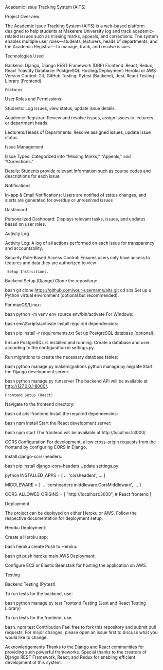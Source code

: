

Academic Issue Tracking System (AITS)

   Project Overview


The Academic Issue Tracking System (AITS) is a web-based platform designed to help students at Makerere University log and track academic-related issues such as missing marks, appeals, and corrections. The system enables multiple user roles—students, lecturers, heads of departments, and the Academic Registrar—to manage, track, and resolve issues.

Technologies Used

Backend: Django, Django REST Framework (DRF) Frontend: React, Redux, React Toastify Database: PostgreSQL Hosting/Deployment: Heroku or AWS Version Control: Git, GitHub Testing: Pytest (Backend), Jest, React Testing Library (Frontend)

    Features

User Roles and Permissions

Students: Log issues, view status, update issue details.

Academic Registrar: Review and resolve issues, assign issues to lecturers or department heads.

Lecturers/Heads of Departments: Resolve assigned issues, update issue status.

   Issue Management

Issue Types: Categorized into "Missing Marks," "Appeals," and "Corrections."

Details: Students provide relevant information such as course codes and descriptions for each issue.

   
   Notifications

In-app & Email Notifications: Users are notified of status changes, and alerts are generated for overdue or unresolved issues

  Dashboard
 
 Personalized Dashboard: Displays relevant tasks, issues, and updates based on user roles.

   Activity Log
   
Activity Log: A log of all actions performed on each issue for transparency and accountability.

Security
Role-Based Access Control: Ensures users only have access to features and data they are authorized to view

     Setup Instructions.
 
 
 Backend Setup (Django)
Clone the repository:

bash
git clone https://github.com/your-username/aits.git
cd aits
Set up a Python virtual environment (optional but recommended):

For macOS/Linux:

bash
python -m venv env
source env/bin/activate
For Windows:

bash
env\Scripts\activate
Install required dependencies:

bash
pip install -r requirements.txt
Set up PostgreSQL database (optional):

Ensure PostgreSQL is installed and running. Create a database and user according to the configuration in settings.py.

Run migrations to create the necessary database tables:

bash
python manage.py makemigrations
python manage.py migrate
Start the Django development server:

bash
python manage.py runserver
The backend API will be available at http://127.0.0.1:8000/.

    Frontend Setup (React)

Navigate to the frontend directory:

bash
cd aits-frontend
Install the required dependencies:

bash
npm install
Start the React development server:

bash
npm start
The frontend will be available at http://localhost:3000/.

CORS Configuration
For development, allow cross-origin requests from the frontend by configuring CORS in Django.

Install django-cors-headers:

bash
pip install django-cors-headers
Update settings.py:

python
INSTALLED_APPS = [
    ...
    'corsheaders',
    ...
]

MIDDLEWARE = [
    ...
    'corsheaders.middleware.CorsMiddleware',
    ...
]

CORS_ALLOWED_ORIGINS = [
    "http://localhost:3000",  # React frontend
]
   
   Deployment


The project can be deployed on either Heroku or AWS. Follow the respective documentation for deployment setup.

Heroku Deployment:

Create a Heroku app:

bash
heroku create
Push to Heroku:

bash
git push heroku main
AWS Deployment:

Configure EC2 or Elastic Beanstalk for hosting the application on AWS.

   
   Testing

Backend Testing (Pytest)

To run tests for the backend, use:

bash
python manage.py test
Frontend Testing (Jest and React Testing Library)

To run tests for the frontend, use:

bash.
npm test
Contribution
Feel free to fork this repository and submit pull requests. For major changes, please open an issue first to discuss what you would like to change.

Acknowledgements
Thanks to the Django and React communities for providing such powerful frameworks. Special thanks to the creators of Django REST Framework, React, and Redux for enabling efficient development of this system.
